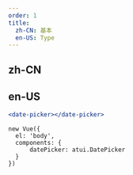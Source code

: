 ```yaml
---
order: 1
title:
  zh-CN: 基本
  en-US: Type
---
```


## zh-CN



## en-US


````jsx
<date-picker></date-picker>
````

````vue-script
new Vue({
  el: 'body',
  components: {
      datePicker: atui.DatePicker
  }
})
````
